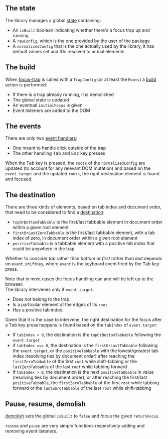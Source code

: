 ## The state

The library manages a global [state](https://github.com/DaviDevMod/focus-trap/blob/main/packages/focus-trap/src/state.ts) containing:

- An `isBuilt` boolean indicating whether there's a focus trap up and running
- A `rawConfig`, which is the one provided by the user of the package
- A `normalisedConfig` that is the one actually used by the library, it has default values set and IDs resolved to actual elements

## The build

When [focus-trap](https://github.com/DaviDevMod/focus-trap/blob/main/packages/focus-trap/src/index.ts) is called with a `TrapConfig` (or at least the `Roots`) a [build](https://github.com/DaviDevMod/focus-trap/blob/main/packages/focus-trap/src/trap-actions.ts) action is performed:

- If there is a trap already running, it is demolished
- The global state is updated
- An eventual `initialFocus` is given
- Event listeners are added to the DOM

## The events

There are only two [event handlers](https://github.com/DaviDevMod/focus-trap/blob/main/packages/focus-trap/src/events.ts):

- One meant to handle click outside of the trap
- The other handling <kbd>Tab</kbd> and <kbd>Esc</kbd> key presses

When the <kbd>Tab</kbd> key is pressed, the `roots` of the `normalisedConfig` are updated (to account for any relevant DOM mutation) and based on the `event.target` and the updated `roots`, the right destination element is found and focused.

## The destination

There are three kinds of elements, based on tab index and document order, that need to be considered to find a [destination](https://github.com/DaviDevMod/focus-trap/blob/main/packages/focus-trap/src/destination.ts):

- `topOrBottomTabbable` is the first/last tabbable element in document order within a given root element
- `firstOrLastZeroTabbable` is the first/last tabbable element, with a tab index of zero, in document order within a given root element
- `positiveTabbable` is a tabbable element with a positive tab index that could be anywhere in the trap

Whether to consider _top_ rather than _bottom_ or _first_ rather than _last_ depends on `event.shiftKey`, where `event` is the keyboard event fired by the <kbd>Tab</kbd> key press.

Note that in most cases the focus handling can and will be left up to the browser.  
The library intervenes only if `event.target`:

- Does not belong to the trap
- Is a particular element at the edges of its `root`
- Has a positive tab index.

Given that it is the case to intervene, the right destination for the focus after a <kbd>Tab</kbd> key press happens is found based on the `tabIndex` of `event.target`:

- If `tabIndex < 0`, the destination is the `topOrBottomTabbable` following the `event.target`
- if `tabIndex === 0`, the destination is the `firstOrLastTabbable` following the `event.target`, or the `positiveTabbable` with the lowest/greatest tab index (resolving ties by document order) after reaching the `firstZeroTabbable` of the first `root` while shift-tabbing or the `lastZeroTabbable` of the last `root` while tabbing forward
- if `tabIndex > 0`, the destination is the next `positiveTabbable` in value (resolving ties by document order), or after reaching the first/last `positiveTabbable`, the `firstZeroTabbable` of the first `root` while tabbing forward or the `lastZeroTabbable` of the last `root` while shift-tabbing

## Pause, resume, demolish

[demolish](https://github.com/DaviDevMod/focus-trap/blob/main/packages/focus-trap/src/trap-actions.ts) sets the global `isBuilt` to `false` and focus the given `returnFocus`.

`resume` and `pause` are very simple functions respectively adding and removing event listeners.
